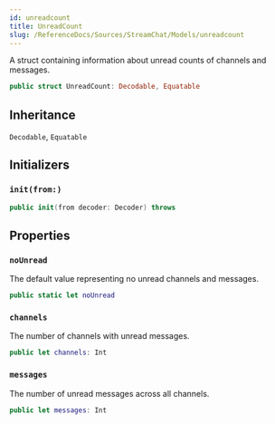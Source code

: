 ```yaml
---
id: unreadcount 
title: UnreadCount
slug: /ReferenceDocs/Sources/StreamChat/Models/unreadcount
---
```


A struct containing information about unread counts of channels and messages.

``` swift
public struct UnreadCount: Decodable, Equatable 
```

## Inheritance

`Decodable`, `Equatable`

## Initializers

### `init(from:)`

``` swift
public init(from decoder: Decoder) throws 
```

## Properties

### `noUnread`

The default value representing no unread channels and messages.

``` swift
public static let noUnread 
```

### `channels`

The number of channels with unread messages.

``` swift
public let channels: Int
```

### `messages`

The number of unread messages across all channels.

``` swift
public let messages: Int
```
